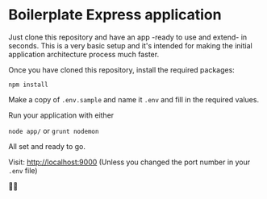 # Boilerplate Express application

Just clone this repository and have an app -ready to use and extend- in seconds.
This is a very basic setup and it's intended for making the initial application architecture process much
faster.

Once you have cloned this repository, install the required packages:

```
npm install
```

Make a copy of `.env.sample` and name it `.env` and fill in the required values.

Run your application with either

`node app/` or `grunt nodemon`

All set and ready to go.

Visit: [http://localhost:9000](http://localhost:9000) (Unless you changed the port number in your `.env` file)

👍🏼
